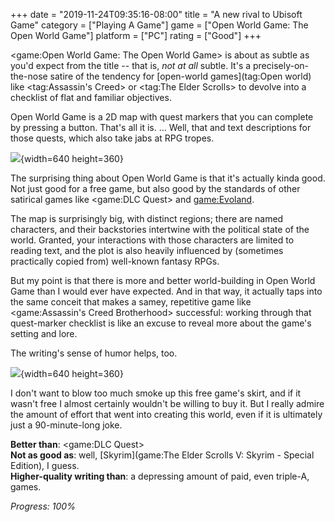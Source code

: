 +++
date = "2019-11-24T09:35:16-08:00"
title = "A new rival to Ubisoft Game"
category = ["Playing A Game"]
game = ["Open World Game: The Open World Game"]
platform = ["PC"]
rating = ["Good"]
+++

<game:Open World Game: The Open World Game> is about as subtle as you'd expect from the title -- that is, <i>not at all</i> subtle.  It's a precisely-on-the-nose satire of the tendency for [open-world games](tag:Open world) like <tag:Assassin's Creed> or <tag:The Elder Scrolls> to devolve into a checklist of flat and familiar objectives.

Open World Game is a 2D map with quest markers that you can complete by pressing a button.  That's all it is.  ... Well, that and text descriptions for those quests, which also take jabs at RPG tropes.

![](%site.BaseURL%openworldgame_hideout.jpg){width=640 height=360}

The surprising thing about Open World Game is that it's actually kinda good.  Not just good for a free game, but also good by the standards of other satirical games like <game:DLC Quest> and <game:Evoland>.

The map is surprisingly big, with distinct regions; there are named characters, and their backstories intertwine with the political state of the world.  Granted, your interactions with those characters are limited to reading text, and the plot is also heavily influenced by (sometimes practically copied from) well-known fantasy RPGs.

But my point is that there is more and better world-building in Open World Game than I would ever have expected.  And in that way, it actually taps into the same conceit that makes a samey, repetitive game like <game:Assassin's Creed Brotherhood> successful: working through that quest-marker checklist is like an excuse to reveal more about the game's setting and lore.

The writing's sense of humor helps, too.

![](%site.BaseURL%openworldgame_messenger.jpg){width=640 height=360}

I don't want to blow too much smoke up this free game's skirt, and if it wasn't free I almost certainly wouldn't be willing to buy it.  But I really admire the amount of effort that went into creating this world, even if it is ultimately just a 90-minute-long joke.

<b>Better than</b>: <game:DLC Quest>  
<b>Not as good as</b>: well, [Skyrim](game:The Elder Scrolls V: Skyrim - Special Edition), I guess.  
<b>Higher-quality writing than</b>: a depressing amount of paid, even triple-A, games.

<i>Progress: 100\%</i>
